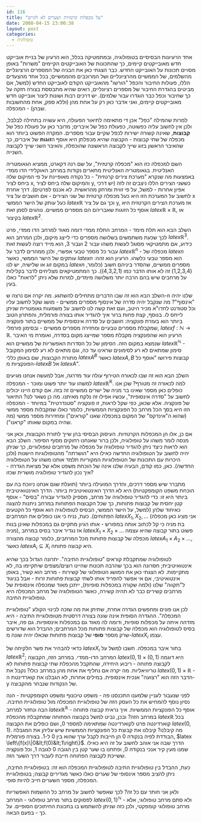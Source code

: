 ```yaml
---
id: 116
title: "על מכפלות קרטזיות ושערים לא לוגיים"
date: 2008-04-15 23:00:38
layout: post
categories: 
  - טופולוגיה
---
```

אחד הרעיונות הבסיסיים בטופולוגיה, ובמתמטיקה בכלל, הוא הרעיון של בניית אובייקט חדש מאובייקטים קיימים, כך שהתכונות של האובייקטים הקיימים "משרות" באופן מסויים תכונות על האובייקט החדש. כבר הצגתי כאן את הבניה של המספרים הרציונליים מהשלמים, של הממשיים מהרציונליים ושל המרוכבים מהממשיים; בכל אחד מהצעדים הללו, פעולות החיבור והכפל "הורשו" מהאובייקט הקודם לאובייקט החדש (למשל, אם מביטים בהגדרת החיבור של מספרים רציונליים, רואים שהיא מתבססת בצורה חזקה על כך שחיבור וכפל כבר הוגדרו עבור שלמים). יש דרכים רבות ושונות ליצור אובייקט חדש מאובייקטים קיימים, ואני אדבר כאן רק על אחת מהן (וללא ספק, אחת מהחשובות שבהן) - המכפלה.

למרות שהמילה "כפל" אכן די מתאימה לתיאור הפעולה, היא עשויה בתחילה לבלבל, ולכן אין לחשוב עליה כפשוטה, כפעולת כפל של איברים; מדובר כאן על פעולת כפל של <strong>קבוצות</strong>, שאינה קשורה ישירות לכפל שקיים עבור מספרים. המקרה הפשוט ביותר הוא מכפלה של שתי קבוצות - הקבוצה שהיא מכפלתן היא אוסף ה<strong>זוגות</strong> של איברים, כך שהאיבר הראשון בזוג שייך לקבוצה הראשונה שהוכפלה, והאיבר השני שייך לקבוצה השנייה.

השם למכפלה כזו הוא "מכפלה קרטזית", על שם רנה דקארט, ממציא הגאומטריה האנליטית. בגאומטריה האנליטית מתארים נקודות במרחב האוקלידי הדו ממדי באמצעות מה שנקרא "מערכת צירים קרטזית" - כל נקודה מאופיינת על פי המיקום שלה ביחס לציר x, והמיקום שלה ביחס לציר y, כששני הצירים הללו ניצבים זה לזה (יש דרכי אפיון אחרות - למשל, על פי זווית ומרחק מהראשית. לא אכנס לפרטים). דרך אחרת לחשוב על המערכת הזו היא כעל מכפלה קרטזית של שני הצירים - אם חושבים על ציר x כעל עותק של הישר הממשי $latex  \mathbb{R}$ וכך גם על ציר y, אז מערכת הצירים הקרטזית היא אוסף כל הזוגות שאבריהם הם מספרים ממשיים. נוהגים לסמן זאת $latex \mathbb{R}\times\mathbb{R}$, או בקיצור $latex \mathbb{R}^2$.

השלב הבא הוא תלת מימד - המרחב התלת ממדי דומה מאוד למרחב הדו ממדי, פרט לכך שכעת משתמשים בשלושה מספרים כדי לייצג מיקום, ולכן המרחב הוא $latex \mathbb{R}^3$. כידוע, אם מתמטיקאי מסוגל לעשות משהו עבור 2 ועבור 3, הוא מייד רוצה לעשות זאת עבור כל מספר טבעי אפשרי, ולכן ממהרים לדבר על $latex \mathbb{R}^n$ - מכפלה של $latex n$ עותקים של הישר הממשי, כאשר $latex n$ הוא מספר טבעי כלשהו. הרעיון הוא זהה: במקום זוג או שלישיה, יש לנו $latex n$ מספרים ממשיים, שהסדר ביניהם חשוב (כלומר, (1,2,3,4) זה לא אותו הדבר כמו (4,3,2,1)). כך המתמטיקאים מצליחים לדבר בקלילות על מרחבים שיש בהם הרבה יותר משלושה מימדים, למרות שלא ניתן "לראות" כאלו בעין.

השלב הבא הוא זה שבו הדברים מתחילים להשתגע. מה יקרה אם נרצה ש-n שלנו יהיה "אינסוף"? מה שנקבל יהיה סדרה של אינסוף מספרים ממשיים - מושג שקל לחשוב עליו וכל סטודנט לחדו"א מכיר היטב, ועם זאת קשה לנו לחשוב על משמעות גאומטרית שניתן לייחס לו. בנוסף, קצת פחות ברור איך להגדיר אותו בצורה פורמלית, והפתרון הטוב ביותר הוא בעזרת פונקציה: חושבים על סדרה אינסופית של ממשיים בתור פונקציה שמקבלת מספרים טבעיים ומחזירה מספרים ממשיים - ובסימון פורמלי, $latex f:\mathbb{N}\to\mathbb{R}$. הרעיון הוא שהפונקציה מקבלת מספר שמייצג מקום בסדרה, ואומרת מי האיבר שנמצא במקום הזה. הסימון של כל הסדרות האפשריות של ממשיים הוא $latex \mathbb{R}^\mathbb{N}$ - סימון שמתאים לא רע לסימונים שראינו עד כה, וגם מתאים לא רע לסימון המקובל מתורת הקבוצות, שם באופן כללי $latex A^B$ כאשר $latex A,B$ קבוצות פירושו "אוסף כל הפונקציות מ-$latex B$ אל $latex A$".

השלב הבא הוא זה שבו לכאורה הטירוף עולה עוד מדרגה, אבל למעשה אנחנו מגיעים למשהו עוד יותר פשוט ומוכר - המכפלה $latex \mathbb{R}^{\mathbb{R}}$. למה לכאורה זה מטורף? שכן אנו כופלים כאן מספר שאינו בר מניה של ישרים ממשיים זה בזה. אם קודם היינו יכולים לחשוב על "סדרה אינסופית", עכשיו אפילו זה נלקח מאיתנו. מה כן נשאר לנו? התיאור של פונקציה. אלא שכאן, כפי שקל לראות, זו פונקציה "סטנדרטית" במיוחד - המכפלה הזו היא בסך הכל מרחב כל הפונקציות הממשיות, כלומר כאלו שמקבלות מספר ממשי (שהוא ה"אינדקס" של המקום במכפלה שאנו "קוראים") ומחזירות מספר ממשי (מה שהיה במקום שאותו "קראנו").

אם כן, אלו הן המכפלות הקרטזיות. העיסוק הבסיסי בהן שייך לתורת הקבוצות, וכאן אני מנסה לומר משהו על טופולוגיה, ולכן ברור שאנחנו רחוקים מסוף הסיפור. השלב הבא הוא לראות כיצד ניתן להגדיר טופולוגיה על מכפלה של מרחבים טופולוגיים, כך שניתן יהיה לחשוב על הטופולוגיה החדשה כאילו היא "הושרתה" מהטופולוגיות הישנות (ולכן היכרות עם התכונות של הטופולוגיות המקוריות תלמד אותנו משהו על הטופולוגיה החדשה). כאן, כמו קודם, הבעיה שלנו אינה של הוכחת משפט אלא של מציאת הגדרה - איך נכון להגדיר טופולוגיה מושרית שכזו?

מתברר שיש מספר דרכים, והדרך המועילה ביותר (תועלת שגם אנחנו ניווכח בה עם הוכחת משפט הקומפקטיות) היא לא הדרך האינטואיטיבית ביותר. הדרך האינטואיטיבית ביותר היא זו: כדי להגדיר טופולוגיה על מרחב, מספיק להגדיר עבורה "בסיס" - אוסף קטן יחסית של קבוצות פתוחות, כך שכל הקבוצות הפתוחות במרחב ניתנות להצגה כאיחוד שלהן (למשל, על הישר הממשי, הבסיס לטופולוגיה הוא אוסף כל הקטעים הפתוחים). כעת, נניח כי אנו כופלים את המרחבים $latex X_1,X_2,\dots$ (אני מציג כאן מכפלה בת מניה כי קל לכתוב אותה במפורש - אותו הגיון מתקיים גם במכפלות שאינן בנות מניה), אז נגדיר איבר בסיס במרחב $latex X_1\times X_2\times\dots$ פשוט בתור קבוצה שהיא עצמה מכפלה של קבוצות פתוחות מכל המרחבים, כלומר קבוצה מהצורה $latex A_1\times A_2\times\dots$, כאשר $latex A_i\subseteq X_i$ היא קבוצה פתוחה.

לטופולוגיה שמתקבלת קוראים "טופולוגיית התיבה". יתרונה הגדול בכך שהיא אינטואיטיבית; חסרונה הוא בכך שהרבה תכונות שהיינו רוצים/מצפים שיתקיימו בה, לא מתקיימות. לא הצגתי כאן את המושג הטופולוגי של קשירות - מרחב הוא קשיר, באופן אינטואיטיבי, אם אי אפשר להפריד אותו לשתי קבוצות פתוחות זרות - אבל בניגוד ל"תקווה" שלנו (ולמה שקורה במכפלות סופיות), ייתכן מאוד שמכפלה אינסופית של מרחבים קשירים כבר לא תהיה קשירה, כאשר הטופולוגיה של מרחב המכפלה היא טופולוגיית התיבה.

לכן אנו פונים ומחפשים הגדרה אחרת, שתיתן את מה שזכה לכינוי הקולע "טופולוגיית המכפלה". ההגדרה הסופית אינה שונה בצורה דרסטית מטופולוגיית התיבה - היא מזדהה איתה על מכפלות סופיות, ודומה לה מאוד גם במכפלות אינסופיות. גם פה, איבר בסיס לטופולוגיה הוא מכפלה של קבוצות פתוחות מכל המרחבים; ההבדל הוא שדורשים שרק מספר <strong>סופי</strong> של קבוצות פתוחות שכאלו יהיה שונה מ-$latex X_i$ עצמו.

כדאי להבהיר את פשר הלקיחה של $latex X_i$ בתור איבר במכפלה. חשבו למשל על $latex \mathbb{R}^2$; המרחב הדו-ממדי. במרחב הזה, הקבוצה $latex (0,1)\times(0,1)$ היא דוגמה לקבוצה פתוחה - ריבוע היחידה, שהתקבל מהכפלת שתי קבוצות פתוחות לא טריוויאליות. מה יקרה אם נחליף את אחת מהן במרחב כולו? נקבל את $latex (0,1)\times\mathbb{R}$ - הדבר הזה הוא "רצועה" אנכית אינסופית. במילים אחרות, לא הגבלנו את קוארדינטת ה-y של הנקודות שנבחר מהקבוצה.

לפני שנעבור לעניין שלמענו התכנסנו פה - משפט טיכונוף ומשפט הקומפקטיות - הנה נסיון נוסף להמחיש את כל העסק הזה של טופולוגיית המכפלה מול טופולוגיית התיבה. הבה ונחזור למרחב $latex \mathbb{R}^{\mathbb{R}}$ - אוסף כל הפונקציות הממשיות. איך נראית קבוצה פתוחה במרחב הזה? ובכן, נביט למשל בקבוצה הפתוחה שמתקבלת מהכפלת $latex \mathbb{R}$ בכל קוארדינטה פרט לקוארדינטה שמתאימה למספר 0, ושם כופלים את הקבוצה $latex (0,1)$. מה קיבלנו? קיבלנו את קבוצת כל הפונקציות הממשיות שיש עליהן את המגבלה הבודדת לפיה בנקודה 0 הן חייבות לקבל ערך שהוא בין 0 ל-1. בצורה פורמלית, $latex \left\{f(x)\|0&lt;f(0)&lt;1\right\}$. הדרך שבה אני אוהב לחשוב על זה היא כאילו שמנו מעין קיר אנכי בנקודה 0, ופתחנו בו שער קטן בין הגובה 0 לגובה 1, וכל פונקציה ששייכת לקבוצה הפתוחה חייבת לעבור דרך השער הזה.

כעת, ההבדל בין טופולוגיית התיבה לטופולוגיית המכפלה הוא זה: בטופולוגיית התיבה, ניתן להציב מספר אינסופי של שערים כאלו כאשר מגדירים קבוצה; בטופולוגיית המכפלה, מספר השערים חייב להיות סופי.

ולאן אני חותר עם כל זה? לכך שאפשר לחשוב על מרחב כל ההשמות האפשריות לפסוקים בתור מרחב טופולוגי - המרחב $latex \left\{0,1\right\}^{\mathbb{N}}$ - ולא סתם מרחב טופולוגי, אלא מרחב טופולוגי קומפקטי, ולכן כזה שניתן להשתמש בו בתכונת החיתוכים הסופיים. על כך - בפעם הבאה.
